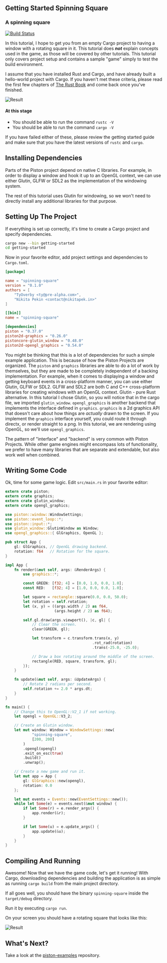 ## Getting Started Spinning Square
### A spinning square

[![Build Status](https://travis-ci.org/PistonDevelopers/Piston-Tutorials.svg?branch=master)](https://travis-ci.org/PistonDevelopers/Piston-Tutorials)

In this tutorial, I hope to get you from an empty Cargo project to having a
window with a rotating square in it.
This tutorial does ___not___ explain concepts used in the game, as those
will be covered by other tutorials.
This tutorial only covers project setup and contains a sample "game" simply
to test the build environment.


I assume that you have installed Rust and Cargo, and have already built a
hello-world project with Cargo.
If you haven't met these criteria, please read the first few chapters of
[The Rust Book](http://doc.rust-lang.org/book/) and come back once
you've finished.

![Result](./out.gif)

#### At this stage

* You should be able to run the command `rustc -V`
* You should be able to run the command `cargo -V`

If you have failed either of these, please review the getting started
guide and make sure that you have the latest versions of `rustc` and `cargo`.

## Installing Dependencies

Parts of the Piston project depend on native C libraries. For example, in
order to display a window and hook it up to an OpenGL context, we can use
either Glutin, GLFW or SDL2 as the implementation of the windowing system.

The rest of this tutorial uses Glutin for windowing, so we won't need to
directly install any additional libraries for that purpose.

## Setting Up The Project

If everything is set up correctly, it's time to create a Cargo project
and specify dependencies.


```bash
cargo new --bin getting-started
cd getting-started
```

Now in your favorite editor, add project settings and dependencies to
`Cargo.toml`.

```toml
[package]

name = "spinning-square"
version = "0.1.0"
authors = [
    "TyOverby <ty@pre-alpha.com>",
    "Nikita Pekin <contact@nikitapek.in>"
]

[[bin]]
name = "spinning-square"

[dependencies]
piston = "0.37.0"
piston2d-graphics = "0.26.0"
pistoncore-glutin_window = "0.48.0"
piston2d-opengl_graphics = "0.54.0"

```

You might be thinking that this is a lot of dependencies for such a simple
example application.
This is because of how the Piston Projects are organized.
The `piston` and `graphics` libraries are able to do a lot of work by
themselves, but they are made to be completely independent of a
backing implementation.
For example, when it comes to displaying a window and getting keyboard events
in a cross-platform manner, you can use either Glutin, GLFW or SDL2.
GLFW and SDL2 are both C and C++ cross-platform libraries for creating windows
with an OpenGL context. Glutin - pure Rust alternative.
In this tutorial I chose Glutin, so you will notice that in the cargo file, we
imported `glutin_window`.
`opengl_graphics` is another backend that implements the interface defined in
`graphics`.
`graphics` is a 2d graphics API that doesn't care about how things are
*actually* drawn to the screen.
If you implement the `graphics` interface yourself, you could route it
through directx, or render straight to a png.
In this tutorial, we are rendering using OpenGL, so we'll use `opengl_graphics`.

The pattern of "interface" and "backend" is very common with Piston Projects.
While other game engines might encompass lots of functionality, we prefer to have
many libraries that are separate and extendable, but also work well when
combined.


## Writing Some Code

Ok, time for some game logic. Edit `src/main.rs` in your favorite editor:

```rust
extern crate piston;
extern crate graphics;
extern crate glutin_window;
extern crate opengl_graphics;

use piston::window::WindowSettings;
use piston::event_loop::*;
use piston::input::*;
use glutin_window::GlutinWindow as Window;
use opengl_graphics::{ GlGraphics, OpenGL };

pub struct App {
    gl: GlGraphics, // OpenGL drawing backend.
    rotation: f64   // Rotation for the square.
}

impl App {
    fn render(&mut self, args: &RenderArgs) {
        use graphics::*;

        const GREEN: [f32; 4] = [0.0, 1.0, 0.0, 1.0];
        const RED:   [f32; 4] = [1.0, 0.0, 0.0, 1.0];

        let square = rectangle::square(0.0, 0.0, 50.0);
        let rotation = self.rotation;
        let (x, y) = ((args.width / 2) as f64,
                      (args.height / 2) as f64);

        self.gl.draw(args.viewport(), |c, gl| {
            // Clear the screen.
            clear(GREEN, gl);

            let transform = c.transform.trans(x, y)
                                       .rot_rad(rotation)
                                       .trans(-25.0, -25.0);

            // Draw a box rotating around the middle of the screen.
            rectangle(RED, square, transform, gl);
        });
    }

    fn update(&mut self, args: &UpdateArgs) {
        // Rotate 2 radians per second.
        self.rotation += 2.0 * args.dt;
    }
}

fn main() {
    // Change this to OpenGL::V2_1 if not working.
    let opengl = OpenGL::V3_2;

    // Create an Glutin window.
    let mut window: Window = WindowSettings::new(
            "spinning-square",
            [200, 200]
        )
        .opengl(opengl)
        .exit_on_esc(true)
        .build()
        .unwrap();

    // Create a new game and run it.
    let mut app = App {
        gl: GlGraphics::new(opengl),
        rotation: 0.0
    };

    let mut events = Events::new(EventSettings::new());
    while let Some(e) = events.next(&mut window) {
        if let Some(r) = e.render_args() {
            app.render(&r);
        }

        if let Some(u) = e.update_args() {
            app.update(&u);
        }
    }
}

```

## Compiling And Running

Awesome! Now that we have the game code, let's get it running!
With Cargo, downloading dependencies and building the application is as
simple as running `cargo build` from the main project directory.

If all goes well, you should have the binary `spinning-square` inside the `target/debug`
directory.

Run it by executing `cargo run`.

On your screen you should have a rotating square that looks like this:

![Result](./out.gif)

## What's Next?

Take a look at the [piston-examples](https://github.com/pistondevelopers/piston-examples) repository.

